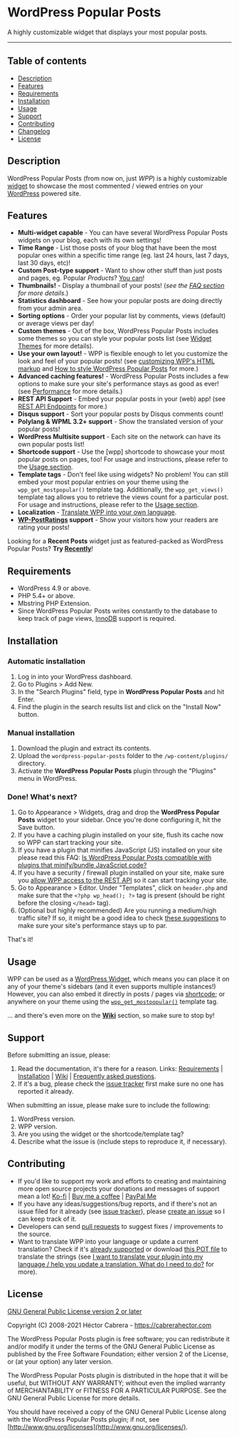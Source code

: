 # WordPress Popular Posts

A highly customizable widget that displays your most popular posts.

----
## Table of contents
 
* [Description](https://github.com/cabrerahector/wordpress-popular-posts#description)
* [Features](https://github.com/cabrerahector/wordpress-popular-posts#features)
* [Requirements](https://github.com/cabrerahector/wordpress-popular-posts#requirements)
* [Installation](https://github.com/cabrerahector/wordpress-popular-posts#installation)
* [Usage](https://github.com/cabrerahector/wordpress-popular-posts#usage)
* [Support](https://github.com/cabrerahector/wordpress-popular-posts#support)
* [Contributing](https://github.com/cabrerahector/wordpress-popular-posts#contributing)
* [Changelog](https://github.com/cabrerahector/wordpress-popular-posts/blob/master/changelog.md)
* [License](https://github.com/cabrerahector/wordpress-popular-posts#license)


## Description

WordPress Popular Posts (from now on, just *WPP*) is a highly customizable [widget](https://wordpress.org/plugins/wordpress-popular-posts/) to showcase the most commented / viewed entries on your [WordPress](https://wordpress.org/) powered site.


## Features

* **Multi-widget capable** - You can have several WordPress Popular Posts widgets on your blog, each with its own settings!
* **Time Range** - List those posts of your blog that have been the most popular ones within a specific time range (eg. last 24 hours, last 7 days, last 30 days, etc)!
* **Custom Post-type support** - Want to show other stuff than just posts and pages, eg. Popular *Products*? [You can](https://github.com/cabrerahector/wordpress-popular-posts/wiki/5.-FAQ#i-want-to-have-a-popular-list-of-my-custom-post-type-how-can-i-do-that)!
* **Thumbnails!** - Display a thumbnail of your posts! (*see the [FAQ section](https://github.com/cabrerahector/wordpress-popular-posts/wiki/5.-FAQ#how-does-wordpress-popular-posts-pick-my-posts-thumbnails) for more details*.)
* **Statistics dashboard** - See how your popular posts are doing directly from your admin area.
* **Sorting options** - Order your popular list by comments, views (default) or average views per day!
* **Custom themes** - Out of the box, WordPress Popular Posts includes some themes so you can style your popular posts list (see [Widget Themes](https://github.com/cabrerahector/wordpress-popular-posts/wiki/6.-Styling-the-list#themes) for more details).
* **Use your own layout!** - WPP is flexible enough to let you customize the look and feel of your popular posts! (see [customizing WPP's HTML markup](https://github.com/cabrerahector/wordpress-popular-posts/wiki/5.-FAQ#how-can-i-use-my-own-html-markup-with-your-plugin) and [How to style WordPress Popular Posts](https://github.com/cabrerahector/wordpress-popular-posts/wiki/6.-Styling-the-list) for more.)
* **Advanced caching features!** - WordPress Popular Posts includes a few options to make sure your site's performance stays as good as ever! (see [Performance](https://github.com/cabrerahector/wordpress-popular-posts/wiki/7.-Performance) for more details.)
* **REST API Support** - Embed your popular posts in your (web) app! (see [REST API Endpoints](https://github.com/cabrerahector/wordpress-popular-posts/wiki/8.-REST-API-Endpoints) for more.)
* **Disqus support** - Sort your popular posts by Disqus comments count!
* **Polylang & WPML 3.2+ support** - Show the translated version of your popular posts!
* **WordPress Multisite support** - Each site on the network can have its own popular posts list!
* **Shortcode support** - Use the [wpp] shortcode to showcase your most popular posts on pages, too! For usage and instructions, please refer to the [Usage section](https://github.com/cabrerahector/wordpress-popular-posts/#usage).
* **Template tags** - Don't feel like using widgets? No problem! You can still embed your most popular entries on your theme using the `wpp_get_mostpopular()` template tag. Additionally, the `wpp_get_views()` template tag allows you to retrieve the views count for a particular post. For usage and instructions, please refer to the [Usage section](https://github.com/cabrerahector/wordpress-popular-posts/#usage).
* **Localization** - [Translate WPP into your own language](https://github.com/cabrerahector/wordpress-popular-posts/wiki/5.-FAQ#i-want-to-translate-your-plugin-into-my-language--help-you-update-a-translation-what-do-i-need-to-do).
* **[WP-PostRatings](https://wordpress.org/plugins/wp-postratings/) support** - Show your visitors how your readers are rating your posts!

Looking for a **Recent Posts** widget just as featured-packed as WordPress Popular Posts? **Try [Recently](https://wordpress.org/plugins/recently/)**!


## Requirements

* WordPress 4.9 or above.
* PHP 5.4+ or above.
* Mbstring PHP Extension.
* Since WordPress Popular Posts writes constantly to the database to keep track of page views, [InnoDB](https://en.wikipedia.org/wiki/InnoDB) support is required.


## Installation

### Automatic installation ###

1. Log in into your WordPress dashboard.
2. Go to Plugins > Add New.
3. In the "Search Plugins" field, type in **WordPress Popular Posts** and hit Enter.
4. Find the plugin in the search results list and click on the "Install Now" button.

### Manual installation ###

1. Download the plugin and extract its contents.
2. Upload the `wordpress-popular-posts` folder to the `/wp-content/plugins/` directory.
3. Activate the **WordPress Popular Posts** plugin through the "Plugins" menu in WordPress.

### Done! What's next? ###

1. Go to Appearance > Widgets, drag and drop the **WordPress Popular Posts** widget to your sidebar. Once you're done configuring it, hit the Save button.
2. If you have a caching plugin installed on your site, flush its cache now so WPP can start tracking your site.
3. If you have a plugin that minifies JavaScript (JS) installed on your site please read this FAQ: [Is WordPress Popular Posts compatible with plugins that minify/bundle JavaScript code?](https://github.com/cabrerahector/wordpress-popular-posts/wiki/5.-FAQ#is-wordpress-popular-posts-compatible-with-plugins-that-minifybundle-javascript-code)
4. If you have a security / firewall plugin installed on your site, make sure you [allow WPP access to the REST API](https://wordpress.org/support/topic/wpp-does-not-count-properly/#post-10411163) so it can start tracking your site.
5. Go to Appearance > Editor. Under "Templates", click on `header.php` and make sure that the `<?php wp_head(); ?>` tag is present (should be right before the closing `</head>` tag).
6. (Optional but highly recommended) Are you running a medium/high traffic site? If so, it might be a good idea to check [these suggestions](https://github.com/cabrerahector/wordpress-popular-posts/wiki/7.-Performance) to make sure your site's performance stays up to par.

That's it!


## Usage

WPP can be used as a [WordPress Widget](https://wordpress.org/support/article/wordpress-widgets/), which means you can place it on any of your theme's sidebars (and it even supports multiple instances!) However, you can also embed it directly in posts / pages via [shortcode](https://github.com/cabrerahector/wordpress-popular-posts/wiki/1.-Using-WPP-on-posts-&-pages); or anywhere on your theme using the [`wpp_get_mostpopular()`](https://github.com/cabrerahector/wordpress-popular-posts/wiki/2.-Template-tags#wpp_get_mostpopular) template tag.

... and there's even more on the **[Wiki](https://github.com/cabrerahector/wordpress-popular-posts/wiki)** section, so make sure to stop by!


## Support

Before submitting an issue, please:

1. Read the documentation, it's there for a reason. Links: [Requirements](https://github.com/cabrerahector/wordpress-popular-posts#requirements) | [Installation](https://github.com/cabrerahector/wordpress-popular-posts#installation) | [Wiki](https://github.com/cabrerahector/wordpress-popular-posts/wiki) | [Frequently asked questions](https://github.com/cabrerahector/wordpress-popular-posts/wiki/5.-FAQ).
2. If it's a bug, please check the [issue tracker](https://github.com/cabrerahector/wordpress-popular-posts/issues) first make sure no one has reported it already.

When submitting an issue, please make sure to include the following:

1. WordPress version.
2. WPP version.
3. Are you using the widget or the shortcode/template tag?
4. Describe what the issue is (include steps to reproduce it, if necessary).


## Contributing

* If you'd like to support my work and efforts to creating and maintaining more open source projects your donations and messages of support mean a lot! [Ko-fi](https://ko-fi.com/cabrerahector) | [Buy me a coffee](https://www.buymeacoffee.com/cabrerahector) | [PayPal Me](https://paypal.me/cabrerahector)
* If you have any ideas/suggestions/bug reports, and if there's not an issue filed for it already (see [issue tracker](https://github.com/cabrerahector/wordpress-popular-posts/issues)), please [create an issue](https://github.com/cabrerahector/wordpress-popular-posts/issues/new) so I can keep track of it.
* Developers can send [pull requests](https://help.github.com/articles/using-pull-requests) to suggest fixes / improvements to the source.
* Want to translate WPP into your language or update a current translation? Check if it's [already supported](https://translate.wordpress.org/projects/wp-plugins/wordpress-popular-posts/) or download [this POT file](https://github.com/cabrerahector/wordpress-popular-posts/tree/master/i18n) to translate the strings (see [I want to translate your plugin into my language / help you update a translation. What do I need to do?](https://github.com/cabrerahector/wordpress-popular-posts/wiki/5.-FAQ#i-want-to-translate-your-plugin-into-my-language--help-you-update-a-translation-what-do-i-need-to-do) for more).


## License

[GNU General Public License version 2 or later](http://www.gnu.org/licenses/gpl-2.0.html)

Copyright (C) 2008-2021  Héctor Cabrera - https://cabrerahector.com

The WordPress Popular Posts plugin is free software; you can redistribute it and/or
modify it under the terms of the GNU General Public License
as published by the Free Software Foundation; either version 2
of the License, or (at your option) any later version.

The WordPress Popular Posts plugin is distributed in the hope that it will be useful,
but WITHOUT ANY WARRANTY; without even the implied warranty of
MERCHANTABILITY or FITNESS FOR A PARTICULAR PURPOSE.  See the
GNU General Public License for more details.

You should have received a copy of the GNU General Public License
along with the WordPress Popular Posts plugin; if not, see [http://www.gnu.org/licenses](http://www.gnu.org/licenses/).